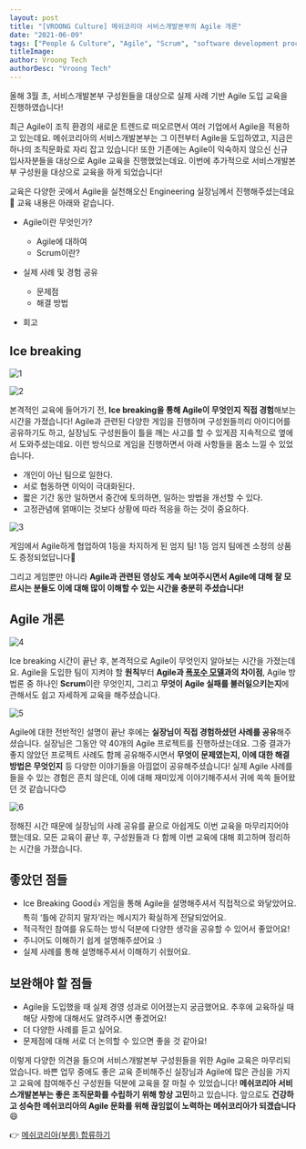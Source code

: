```yaml
---
layout: post
title: "[VROONG Culture] 메쉬코리아 서비스개발본부의 Agile 개론"
date: "2021-06-09"
tags: ["People & Culture", "Agile", "Scrum", "software development process"]
titleImage:
author: Vroong Tech
authorDesc: "Vroong Tech"
---
```


올해 3월 초, 서비스개발본부 구성원들을 대상으로 실제 사례 기반 Agile 도입 교육을 진행하였습니다!

최근 Agile이 조직 환경의 새로운 트렌드로 떠오르면서 여러 기업에서 Agile을 적용하고 있는데요. 메쉬코리아의 서비스개발본부는 그 이전부터 Agile을 도입하였고, 지금은 하나의 조직문화로 자리 잡고 있습니다!
또한 기존에는 Agile이 익숙하지 않으신 신규 입사자분들을 대상으로 Agile 교육을 진행했었는데요. 이번에 추가적으로 서비스개발본부 구성원을 대상으로 교육을 하게 되었습니다!

교육은 다양한 곳에서 Agile을 실천해오신 Engineering 실장님께서 진행해주셨는데요👏 교육 내용은 아래와 같습니다.

+ Agile이란 무엇인가?
  - Agile에 대하여
  - Scrum이란?

+ 실제 사례 및 경험 공유
  - 문제점
  - 해결 방법

+ 회고

## Ice breaking

![1](./1.jpg)

![2](./2.jpg)

본격적인 교육에 들어가기 전, **Ice breaking을 통해 Agile이 무엇인지 직접 경험**해보는 시간을 가졌습니다! Agile과 관련된 다양한 게임을 진행하며 구성원들끼리 아이디어를 공유하기도 하고, 실장님도 구성원들이 틀을 깨는 사고를 할 수 있게끔 지속적으로 옆에서 도와주셨는데요. 이런 방식으로 게임을 진행하면서 아래 사항들을 몸소 느낄 수 있었습니다.

- 개인이 아닌 팀으로 일한다.
- 서로 협동하면 이익이 극대화된다.
- 짧은 기간 동안 일하면서 중간에 토의하면, 일하는 방법을 개선할 수 있다.
- 고정관념에 얽매이는 것보다 상황에 따라 적응을 하는 것이 중요하다.

![3](./3.jpg)

게임에서 Agile하게 협업하여 1등을 차지하게 된 엄지 팀! 1등 엄지 팀에겐 소정의 상품도 증정되었답니다🎁

그리고 게임뿐만 아니라 **Agile과 관련된 영상도 계속 보여주시면서 Agile에 대해 잘 모르시는 분들도 이에 대해 많이 이해할 수 있는 시간을 충분히 주셨습니다!**

## Agile 개론

![4](./4.jpg)

Ice breaking 시간이 끝난 후, 본격적으로 Agile이 무엇인지 알아보는 시간을 가졌는데요.
Agile을 도입한 팀이 지켜야 할 **원칙**부터 **Agile과 [폭포수 모델](https://ko.wikipedia.org/wiki/%ED%8F%AD%ED%8F%AC%EC%88%98_%EB%AA%A8%EB%8D%B8 "폭포수 모델")과의 차이점**, Agile 방법론 중 하나인 **Scrum**이란 무엇인지, 그리고 **무엇이 Agile 실패를 불러일으키는지**에 관해서도 쉽고 자세하게 교육을 해주셨습니다.

![5](./5.jpg)

Agile에 대한 전반적인 설명이 끝난 후에는 **실장님이 직접 경험하셨던 사례를 공유**해주셨습니다. 실장님은 그동안 약 40개의 Agile 프로젝트를 진행하셨는데요. 그중 결과가 좋지 않았던 프로젝트 사례도 함께 공유해주시면서 **무엇이 문제였는지, 이에 대한 해결방법은 무엇인지** 등 다양한 이야기들을 아낌없이 공유해주셨습니다! 실제 Agile 사례를 들을 수 있는 경험은 흔치 않은데, 이에 대해 재미있게 이야기해주셔서 귀에 쏙쏙 들어왔던 것 같습니다😊

![6](./6.jpg)

정해진 시간 때문에 실장님의 사례 공유를 끝으로 아쉽게도 이번 교육을 마무리지어야 했는데요. 모든 교육이 끝난 후, 구성원들과 다 함께 이번 교육에 대해 회고하며 정리하는 시간을 가졌습니다.

## 좋았던 점들

- Ice Breaking Good👍 게임을 통해 Agile을 설명해주셔서 직접적으로 와닿았어요. 특히 ‘틀에 갇히지 말자’라는 메시지가 확실하게 전달되었어요.
- 적극적인 참여를 유도하는 방식 덕분에 다양한 생각을 공유할 수 있어서 좋았어요!
- 주니어도 이해하기 쉽게 설명해주셨어요 :)
- 실제 사례를 통해 설명해주셔서 이해하기 쉬웠어요.

## 보완해야 할 점들

- Agile을 도입했을 때 실제 경영 성과로 이어졌는지 궁금했어요. 추후에 교육하실 때 해당 사항에 대해서도 알려주시면 좋겠어요!
- 더 다양한 사례를 듣고 싶어요.
- 문제점에 대해 서로 더 논의할 수 있으면 좋을 것 같아요!

이렇게 다양한 의견을 들으며 서비스개발본부 구성원들을 위한 Agile 교육은 마무리되었습니다. 바쁜 업무 중에도 좋은 교육 준비해주신 실장님과 Agile에 많은 관심을 가지고 교육에 참여해주신 구성원들 덕분에 교육을 잘 마칠 수 있었습니다! **메쉬코리아 서비스개발본부는 좋은 조직문화를 수립하기 위해 항상 고민**하고 있습니다. 앞으로도 **건강하고 성숙한 메쉬코리아의 Agile 문화를 위해 끊임없이 노력하는 메쉬코리아가 되겠습니다** 😄

👉 [메쉬코리아(부릉) 합류하기](https://www.notion.so/VROONG-5c5458e75f9142f8b37272d7d146dffc "메쉬코리아 합류하기")
